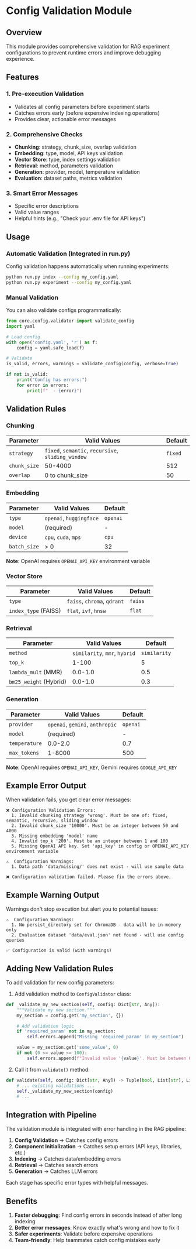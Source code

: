 # Config Validation Module

## Overview

This module provides comprehensive validation for RAG experiment configurations to prevent runtime errors and improve debugging experience.

## Features

### 1. **Pre-execution Validation**
- Validates all config parameters before experiment starts
- Catches errors early (before expensive indexing operations)
- Provides clear, actionable error messages

### 2. **Comprehensive Checks**
- **Chunking**: strategy, chunk_size, overlap validation
- **Embedding**: type, model, API keys validation
- **Vector Store**: type, index settings validation
- **Retrieval**: method, parameters validation
- **Generation**: provider, model, temperature validation
- **Evaluation**: dataset paths, metrics validation

### 3. **Smart Error Messages**
- Specific error descriptions
- Valid value ranges
- Helpful hints (e.g., "Check your .env file for API keys")

## Usage

### Automatic Validation (Integrated in run.py)

Config validation happens automatically when running experiments:

```bash
python run.py index --config my_config.yaml
python run.py experiment --config my_config.yaml
```

### Manual Validation

You can also validate configs programmatically:

```python
from core.config.validator import validate_config
import yaml

# Load config
with open('config.yaml', 'r') as f:
    config = yaml.safe_load(f)

# Validate
is_valid, errors, warnings = validate_config(config, verbose=True)

if not is_valid:
    print("Config has errors:")
    for error in errors:
        print(f"  - {error}")
```

## Validation Rules

### Chunking

| Parameter | Valid Values | Default |
|-----------|-------------|---------|
| `strategy` | `fixed`, `semantic`, `recursive`, `sliding_window` | `fixed` |
| `chunk_size` | 50-4000 | 512 |
| `overlap` | 0 to chunk_size | 50 |

### Embedding

| Parameter | Valid Values | Default |
|-----------|-------------|---------|
| `type` | `openai`, `huggingface` | `openai` |
| `model` | (required) | - |
| `device` | `cpu`, `cuda`, `mps` | `cpu` |
| `batch_size` | > 0 | 32 |

**Note**: OpenAI requires `OPENAI_API_KEY` environment variable

### Vector Store

| Parameter | Valid Values | Default |
|-----------|-------------|---------|
| `type` | `faiss`, `chroma`, `qdrant` | `faiss` |
| `index_type` (FAISS) | `flat`, `ivf`, `hnsw` | `flat` |

### Retrieval

| Parameter | Valid Values | Default |
|-----------|-------------|---------|
| `method` | `similarity`, `mmr`, `hybrid` | `similarity` |
| `top_k` | 1-100 | 5 |
| `lambda_mult` (MMR) | 0.0-1.0 | 0.5 |
| `bm25_weight` (Hybrid) | 0.0-1.0 | 0.3 |

### Generation

| Parameter | Valid Values | Default |
|-----------|-------------|---------|
| `provider` | `openai`, `gemini`, `anthropic` | `openai` |
| `model` | (required) | - |
| `temperature` | 0.0-2.0 | 0.7 |
| `max_tokens` | 1-8000 | 500 |

**Note**: OpenAI requires `OPENAI_API_KEY`, Gemini requires `GOOGLE_API_KEY`

## Example Error Output

When validation fails, you get clear error messages:

```
❌ Configuration Validation Errors:
  1. Invalid chunking strategy 'wrong'. Must be one of: fixed, semantic, recursive, sliding_window
  2. Invalid chunk_size '10000'. Must be an integer between 50 and 4000
  3. Missing embedding 'model' name
  4. Invalid top_k '200'. Must be an integer between 1 and 100
  5. Missing OpenAI API key. Set 'api_key' in config or OPENAI_API_KEY environment variable

⚠️  Configuration Warnings:
  1. Data path 'data/missing/' does not exist - will use sample data

❌ Configuration validation failed. Please fix the errors above.
```

## Example Warning Output

Warnings don't stop execution but alert you to potential issues:

```
⚠️  Configuration Warnings:
  1. No persist_directory set for ChromaDB - data will be in-memory only
  2. Evaluation dataset 'data/eval.json' not found - will use config queries

✅ Configuration is valid (with warnings)
```

## Adding New Validation Rules

To add validation for new config parameters:

1. Add validation method to `ConfigValidator` class:

```python
def _validate_my_new_section(self, config: Dict[str, Any]):
    """Validate my new section."""
    my_section = config.get('my_section', {})

    # Add validation logic
    if 'required_param' not in my_section:
        self.errors.append("Missing 'required_param' in my_section")

    value = my_section.get('some_value', 0)
    if not (0 <= value <= 100):
        self.errors.append(f"Invalid value '{value}'. Must be between 0 and 100")
```

2. Call it from `validate()` method:

```python
def validate(self, config: Dict[str, Any]) -> Tuple[bool, List[str], List[str]]:
    # ... existing validations ...
    self._validate_my_new_section(config)
    # ...
```

## Integration with Pipeline

The validation module is integrated with error handling in the RAG pipeline:

1. **Config Validation** → Catches config errors
2. **Component Initialization** → Catches setup errors (API keys, libraries, etc.)
3. **Indexing** → Catches data/embedding errors
4. **Retrieval** → Catches search errors
5. **Generation** → Catches LLM errors

Each stage has specific error types with helpful messages.

## Benefits

1. **Faster debugging**: Find config errors in seconds instead of after long indexing
2. **Better error messages**: Know exactly what's wrong and how to fix it
3. **Safer experiments**: Validate before expensive operations
4. **Team-friendly**: Help teammates catch config mistakes early
